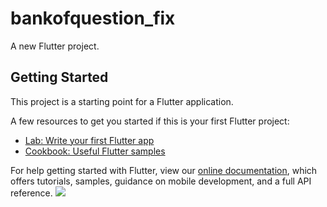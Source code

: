 # bankofquestion_fix

A new Flutter project.

## Getting Started

This project is a starting point for a Flutter application.

A few resources to get you started if this is your first Flutter project:

- [Lab: Write your first Flutter app](https://flutter.dev/docs/get-started/codelab)
- [Cookbook: Useful Flutter samples](https://flutter.dev/docs/cookbook)

For help getting started with Flutter, view our
[online documentation](https://flutter.dev/docs), which offers tutorials,
samples, guidance on mobile development, and a full API reference.
‬<image src="https://github.com/mmoojj/bankofquestion/blob/main/screenshots/Screenshot%20from%202021-07-24%2022-00-28.png" />
